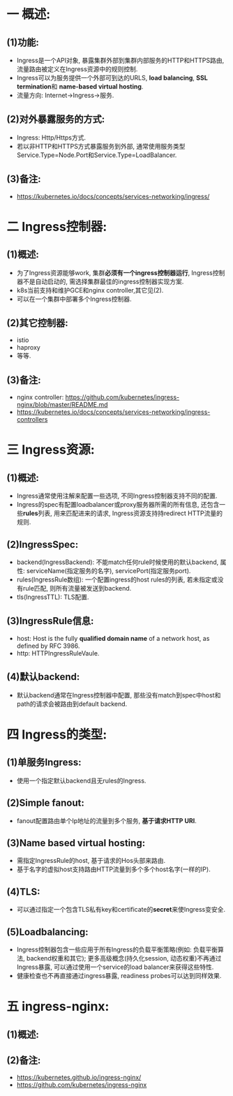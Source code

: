 # 一 概述:
## (1)功能:
- Ingress是一个API对象, 暴露集群外部到集群内部服务的HTTP和HTTPS路由, 流量路由被定义在Ingress资源中的规则控制.
- Ingress可以为服务提供一个外部可到达的URLS, **load balancing**, **SSL termination**和 **name-based virtual hosting**.
- 流量方向: Internet->Ingress->服务.

## (2)对外暴露服务的方式:
- Ingress: Http/Https方式.
- 若以非HTTP和HTTPS方式暴露服务到外部, 通常使用服务类型Service.Type=Node.Port和Service.Type=LoadBalancer.

## (3)备注:
- https://kubernetes.io/docs/concepts/services-networking/ingress/

# 二 Ingress控制器:
## (1)概述:
- 为了Ingress资源能够work, 集群**必须有一个ingress控制器运行**, Ingress控制器不是自动启动的, 需选择集群最佳的ingress控制器实现方案.
- k8s当前支持和维护GCE和nginx controller,其它见(2).
- 可以在一个集群中部署多个Ingress控制器.

## (2)其它控制器:
- istio
- haproxy
- 等等.

## (3)备注:
- nginx controller: https://github.com/kubernetes/ingress-nginx/blob/master/README.md
- https://kubernetes.io/docs/concepts/services-networking/ingress-controllers

# 三 Ingress资源:
## (1)概述:
- Ingress通常使用注解来配置一些选项, 不同Ingress控制器支持不同的配置.
- Ingress的spec有配置loadbalancer或proxy服务器所需的所有信息, 还包含一些**rules**列表, 用来匹配进来的请求, Ingress资源支持持redirect HTTP流量的规则.

## (2)IngressSpec:
- backend(IngressBackend): 不能match任何rule时候使用的默认backend, 属性: serviceName(指定服务的名字), servicePort(指定服务port).
- rules(IngressRule数组): 一个配置ingress的host rules的列表, 若未指定或没有rule匹配, 则所有流量被发送到backend.
- tls(IngressTTL): TLS配置.

## (3)IngressRule信息:
- host: Host is the fully **qualified domain name** of a network host, as defined by RFC 3986.
- http: HTTPIngressRuleVaule.

## (4)默认backend:
- 默认backend通常在Ingress控制器中配置, 那些没有match到spec中host和path的请求会被路由到default backend.

# 四 Ingress的类型:
## (1)单服务Ingress:
- 使用一个指定默认backend且无rules的Ingress.

## (2)Simple fanout:
- fanout配置路由单个Ip地址的流量到多个服务, **基于请求HTTP URI**.

## (3)Name based virtual hosting:
- 需指定IngressRule的host, 基于请求的Hos头部来路由.
- 基于名字的虚拟host支持路由HTTP流量到多个多个host名字(一样的IP).

## (4)TLS:
- 可以通过指定一个包含TLS私有key和certificate的**secret**来使Ingress变安全.

## (5)Loadbalancing:
- Ingress控制器包含一些应用于所有Ingress的负载平衡策略(例如: 负载平衡算法, backend权重和其它); 更多高级概念(持久化session, 动态权重)不再通过Ingress暴露, 可以通过使用一个service的load balancer来获得这些特性.
- 健康检查也不再直接通过ingress暴露, readiness probes可以达到同样效果.


# 五 ingress-nginx:
## (1)概述:

## (2)备注:
- https://kubernetes.github.io/ingress-nginx/
- https://github.com/kubernetes/ingress-nginx
